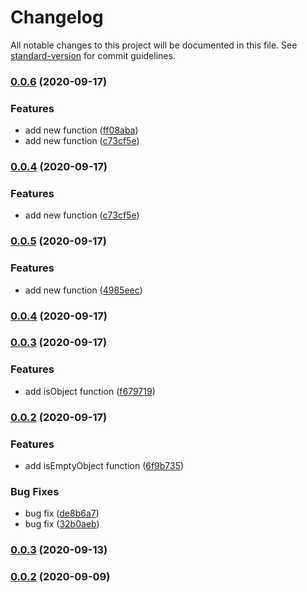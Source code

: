 # Changelog

All notable changes to this project will be documented in this file. See [standard-version](https://github.com/conventional-changelog/standard-version) for commit guidelines.

### [0.0.6](https://github.com/yincw/dora/compare/v0.0.5...v0.0.6) (2020-09-17)


### Features

* add new function ([ff08aba](https://github.com/yincw/dora/commit/ff08aba831d3fa3147771ec5f27d529cbebb79ba))
* add new function ([c73cf5e](https://github.com/yincw/dora/commit/c73cf5e0d4bfc9677feadee70b934a52d3fcdf30))

### [0.0.4](https://github.com/yincw/dora/compare/v0.0.5...v0.0.4) (2020-09-17)


### Features

* add new function ([c73cf5e](https://github.com/yincw/dora/commit/c73cf5e0d4bfc9677feadee70b934a52d3fcdf30))

### [0.0.5](https://github.com/yincw/dora/compare/v0.0.4...v0.0.5) (2020-09-17)


### Features

* add new function ([4985eec](https://github.com/yincw/dora/commit/4985eec6e4888a49ab12954a20c8aa9b47bfea21))

### [0.0.4](https://github.com/yincw/dora/compare/v0.0.3...v0.0.4) (2020-09-17)

### [0.0.3](https://github.com/yincw/dora/compare/v0.0.2...v0.0.3) (2020-09-17)


### Features

* add isObject function ([f679719](https://github.com/yincw/dora/commit/f6797196a8f78c189ce94d3c6e29cc3f0aa40acb))

### [0.0.2](https://github.com/yincw/dora/compare/v1.1.3...v0.0.2) (2020-09-17)


### Features

* add isEmptyObject function ([6f9b735](https://github.com/yincw/dora/commit/6f9b735b4047848f237f5f2b0a52b172b2526c71))


### Bug Fixes

* bug fix ([de8b6a7](https://github.com/yincw/dora/commit/de8b6a73c042e5441ffd9f8641d9731c3b2dc5b6))
* bug fix ([32b0aeb](https://github.com/yincw/dora/commit/32b0aeb9889cd26ea990ba3005c85258ca5358de))

### [0.0.3](https://github.com/yincw/dora/compare/v0.0.2...v0.0.3) (2020-09-13)

### [0.0.2](https://github.com/yincw/dora/compare/v1.2.1...v0.0.2) (2020-09-09)
